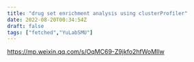 ```yaml
---
title: "drug set enrichment analysis using clusterProfiler"
date: 2022-08-20T00:34:54Z
draft: false
tags: ["fetched","YuLabSMU"]
---
```


https://mp.weixin.qq.com/s/OqMC69-Z9jkfo2hfWoMIlw

